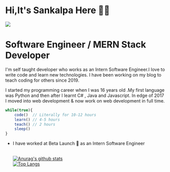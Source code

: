 # Hi,It's Sankalpa Here 🙋‍♂️


<img src="https://sankalpafernando.github.io/image/frame2.png"  />

# Software Engineer / MERN Stack Developer

I'm self taught developer who works as an Intern Software Engineer.I love to write code and learn new technologies. I have been working on my blog to teach coding for others since 2019.

I started my programming career when I was 16 years old .My first language was Python and then after I learnt C# , Java and Javascript. In edge of 2017 I moved into web development & now work on web development in full time.

```javascript
while(true){
    code()  // Literally for 10-12 hours
    learn() // 4-5 hours
    teach() // 2 hours
    sleep() 
}
```

* I have worked at Beta Launch 🔨 as an Intern Software Engineer
<br><br>

    [![Anurag's github stats](https://github-readme-stats.vercel.app/api?username=sankalpafernando)](https://github.com/anuraghazra/github-readme-stats)<br>
    [![Top Langs](https://github-readme-stats.vercel.app/api/top-langs/?username=sankalpafernando&layout=compact)](https://github.com/anuraghazra/github-readme-stats)


